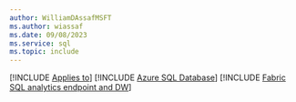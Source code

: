```yaml
---
author: WilliamDAssafMSFT
ms.author: wiassaf
ms.date: 09/08/2023
ms.service: sql
ms.topic: include
---
```

[!INCLUDE [Applies to](../../includes/applies-md.md)] [!INCLUDE [Azure SQL Database](../../includes/applies-to-version/_asdb.md)] [!INCLUDE [Fabric SQL analytics endpoint and DW](_fabric-se-and-dw.md)]